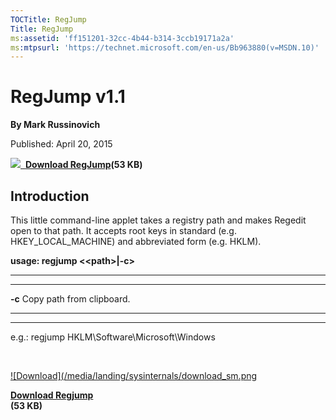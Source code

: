 ```yaml
--- 
TOCTitle: RegJump
Title: RegJump
ms:assetid: 'ff151201-32cc-4b44-b314-3ccb19171a2a'
ms:mtpsurl: 'https://technet.microsoft.com/en-us/Bb963880(v=MSDN.10)'
---
```


RegJump v1.1
============

**By Mark Russinovich**

Published: April 20, 2015

[![](/media/landing/sysinternals/download_sm.png)
 **Download
RegJump**](https://download.sysinternals.com/files/regjump.zip)**(53
KB)**


## Introduction

This little command-line applet takes a registry path and makes Regedit
open to that path. It accepts root keys in standard (e.g.
HKEY\_LOCAL\_MACHINE) and abbreviated form (e.g. HKLM).

**usage: regjump &lt;&lt;path&gt;|-c&gt;**

 
-------- 
---------------------------
  **-c**   Copy path from clipboard.
 
-------- 
---------------------------

e.g.: regjump HKLM\\Software\\Microsoft\\Windows

 

[![Download](/media/landing/sysinternals/download_sm.png
](https://download.sysinternals.com/files/regjump.zip)

[**Download Regjump**  
](https://download.sysinternals.com/files/regjump.zip)**(53 KB)**

 